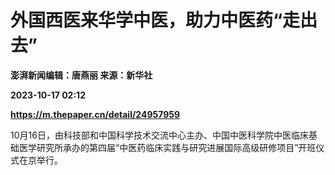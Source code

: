# 外国西医来华学中医，助力中医药“走出去”
**澎湃新闻编辑：唐燕丽 来源：新华社**

**2023-10-17 02:12**

**https://m.thepaper.cn/detail/24957959**

10月16日，由科技部和中国科学技术交流中心主办、中国中医科学院中医临床基础医学研究所承办的第四届“中医药临床实践与研究进展国际高级研修项目”开班仪式在京举行。